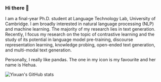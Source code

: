 ### Hi there 👋

I am a final-year Ph.D. student at Language Technology Lab, University of Cambridge. I am broadly interested in natural language processing (NLP) and machine learning. The majority of my research lies in text generation. Recently, I focus my research on the topic of contrastive learning and the study of its potential in language model pre-training, discourse representation learning, knowledge probing, open-ended text generation, and multi-modal text generation.

Personally, I really like pandas. The one in my icon is my favourite and her name is Hehua.


![Yixuan's GitHub stats](https://github-readme-stats.vercel.app/api?username=yxuansu&show_icons=true&theme=dracula)


<!--
**yxuansu/yxuansu** is a ✨ _special_ ✨ repository because its `README.md` (this file) appears on your GitHub profile.

Here are some ideas to get you started:

- 🔭 I’m currently working on ...
- 🌱 I’m currently learning ...
- 👯 I’m looking to collaborate on ...
- 🤔 I’m looking for help with ...
- 💬 Ask me about ...
- 📫 How to reach me: ...
- 😄 Pronouns: ...
- ⚡ Fun fact: ...
-->
